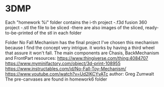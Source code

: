 # 3DMP
Each "homework %i" folder contains the i-th project
-.f3d fusion 360 project
-.stl the file to be sliced
-there are also images of the sliced, ready-to-be-printed of the stl in each folder

Folder No Fall Mechanism has the final project
I've chosen this mechanism because I find the concept very intrigue.
it works by having a third wheel that assure it won't fall.
The main components are Chasis, BackMechanism and FrontPart
resources:
https://www.thingiverse.com/thing:4084707
https://www.myminifactory.com/object/3d-print-108955
https://www.instructables.com/id/No-Fall-Toy-Mechanism/
https://www.youtube.com/watch?v=Ud2lKCYvATc
author: Greg Zumwalt
The pre-canvases are found in homework6 folder